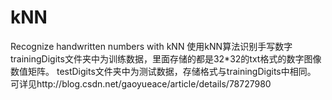 # kNN
Recognize handwritten numbers with kNN
使用kNN算法识别手写数字
trainingDigits文件夹中为训练数据，里面存储的都是32*32的txt格式的数字图像数值矩阵。
testDigits文件夹中为测试数据，存储格式与trainingDigits中相同。
可详见http://blog.csdn.net/gaoyueace/article/details/78727980

